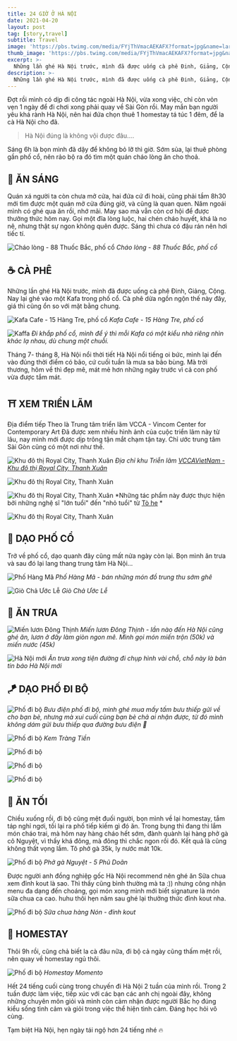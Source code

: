 ```yaml
---
title: 24 GIỜ Ở HÀ NỘI
date: 2021-04-20
layout: post
tag: [story,travel]
subtitle: Travel
image: 'https://pbs.twimg.com/media/FYjThVmacAEKAFX?format=jpg&name=large'
thumb_image: 'https://pbs.twimg.com/media/FYjThVmacAEKAFX?format=jpg&name=large'
excerpt: >-
  Những lần ghé Hà Nội trước, mình đã được uống cà phê Đinh, Giảng, Cộng. Nay lại ghé vào một Kafa trong phố cổ.
description: >-
  Những lần ghé Hà Nội trước, mình đã được uống cà phê Đinh, Giảng, Cộng. Nay lại ghé vào một Kafa trong phố cổ.
---
```



Đợt rồi mình có dịp đi công tác ngoài Hà Nội, vừa xong việc, chỉ còn vỏn vẹn 1 ngày để đi chơi xong phải quay về Sài Gòn rồi. May mắn bạn người yêu khá rành Hà Nội, nên hai đứa chọn thuê 1 homestay tá túc 1 đêm, để la cà Hà Nội cho đã. 

> Hà Nội đúng là không vội được đâu....

Sáng 6h là bọn mình đã dậy để không bỏ lỡ thì giờ. Sớm sủa, lại thuê phòng gần phố cổ, nên rảo bộ ra đó tìm một quán cháo lòng ăn cho thoả. 

## 🍲 ĂN SÁNG

Quán xá người ta còn chưa mở cửa, hai đứa cứ đi hoài, cũng phải tầm 8h30 mới tìm được một quán mở cửa đúng giờ, và cũng là quan quen. Năm ngoái mình có ghé qua ăn rồi, nhớ mãi. May sao mà vẫn còn cơ hội để được thưởng thức hôm nay. 
Gọi một đĩa lòng luộc, hai chén cháo huyết, khá là no nê, nhưng thật sự ngon không quên được. Sáng thì chưa có đậu rán nên hơi tiếc tí.

![Cháo lòng - 88 Thuốc Bắc, phố cổ](https://pbs.twimg.com/media/FYjTCaRaUAAVWgq?format=jpg&name=medium)
*Cháo lòng - 88 Thuốc Bắc, phố cổ*


## ☕️ CÀ PHÊ

Những lần ghé Hà Nội trước, mình đã được uống cà phê Đinh, Giảng, Cộng. Nay lại ghé vào một Kafa trong phố cổ. 
Cà phê dừa ngồn ngộn thế này đây, giá thì cũng ổn so với mặt bằng chung.

![Kafa Cafe - 15 Hàng Tre, phố cổ](https://pbs.twimg.com/media/FYjTCagacAA35hP?format=jpg&name=medium)
*Kafa Cafe - 15 Hàng Tre, phố cổ*

![Kaffa](https://pbs.twimg.com/media/FYjTCaVakAA905K?format=jpg&name=large)
*Đi khắp phố cổ, mình để ý thì mỗi Kafa có một kiểu nhà riêng nhìn khác lạ nhau, dù chung một chuỗi.*


Tháng 7- tháng 8, Hà Nội nổi thời tiết Hà Nội nổi tiếng oi bức, mình lại đến vào đúng thời điểm có bão, cứ cuối tuần là mưa sa bão bùng. Mà trời thương, hôm về thì đẹp mê, mát mẻ hơn những ngày trước vì cả con phố vừa được tắm mát. 

## ⛩ XEM TRIỂN LÃM

Địa điểm tiếp Theo là Trung tâm triển lãm VCCA - Vincom Center for Contemporary Art
Đã được xem nhiều hình ảnh của cuộc triển lãm này từ lâu, nay mình mới được dịp trông tận mắt chạm tận tay. Chỉ ước trung tâm Sài Gòn cũng có một nơi như thế. 

![Khu đô thị Royal City, Thanh Xuân](https://pbs.twimg.com/media/FYjTREEaMAE1xTT?format=jpg&name=large)
*Địa chỉ khu Triễn lãm [VCCAVietNam - Khu đô thị Royal City, Thanh Xuân](http://vccavietnam.com/trien-lam-quothanh-tinh-nhuaquot)*

![Khu đô thị Royal City, Thanh Xuân](https://pbs.twimg.com/media/FYjTREGaQAEhDjj?format=jpg&name=large)

![Khu đô thị Royal City, Thanh Xuân](https://pbs.twimg.com/media/FYjTREGaQAARnVp?format=jpg&name=large)
*Những tác phẩm này được thực hiện bởi những nghệ sĩ "lớn tuổi" đến "nhỏ tuổi" từ [Tò he](https://www.facebook.com/toheplay/?eid=ARDapbgm7tJ4NDgrjicQMpTDROsS8Uk_LZunTr8I9atPR88j7tqhG2vKKW1XvhUMbwdmytKPKuyUOb1B&timeline_context_item_type=intro_card_work&timeline_context_item_source=100001296278041&fref=tag)
*

![Khu đô thị Royal City, Thanh Xuân](https://pbs.twimg.com/media/FYjTREFacAAZhDM?format=jpg&name=large)


## 🏮 DẠO PHỐ CỔ

Trở về phố cổ, dạo quanh đây cũng mất nửa ngày còn lại. Bọn mình ăn trưa và sau đó lại lang thang trung tâm Hà Nội...

![Phố Hàng Mã](https://pbs.twimg.com/media/FYjTWDYakAEqUaI?format=jpg&name=medium)
*Phố Hàng Mã - bán những món đồ trung thu sớm ghê*

![Giò Chả Ước Lễ](https://pbs.twimg.com/media/FYjTmiTaMAAW5gt?format=jpg&name=large)
*Giò Chả Ước Lễ*


## 🍱 ĂN TRƯA

![Miến lươn Đông Thịnh](https://pbs.twimg.com/media/FYjTWDZakAAN8ky?format=jpg&name=medium)
*Miến lươn Đông Thịnh - lần nào đến Hà Nội cũng ghé ăn, lươn ở đây làm giòn ngon mê. Mình gọi món miến trộn (50k) và miến nước (45k)*

![Hà Nội mới](https://pbs.twimg.com/media/FYjTWDbacAAToh-?format=jpg&name=medium)
*Ăn trưa xong tiện đường đi chụp hình vài chỗ, chỗ này là bản tin báo Hà Nội mới*


## 🪁 DẠO PHỐ ĐI BỘ

![Phố đi bộ](https://pbs.twimg.com/media/FYjTWDRagAAS4Sq?format=jpg&name=large)
*Bưu điện phố đi bộ, mình ghé mua mấy tấm bưu thiếp gửi về cho bạn bè, nhưng mà xui cuối cùng bạn bè chả ai nhận được, từ đó mình không dám gửi bưu thiếp qua đường bưu điện 🥲*


![Phố đi bộ](https://pbs.twimg.com/media/FYjTbM9aMAAl3NT?format=jpg&name=large)
*Kem Tràng Tiền*


![Phố đi bộ](https://pbs.twimg.com/media/FYjTbMzaIAAwTWa?format=jpg&name=large)


![Phố đi bộ](https://pbs.twimg.com/media/FYjTbMzaMAA1hhC?format=jpg&name=large)


![Phố đi bộ](https://pbs.twimg.com/media/FYjTbMyaUAATn_r?format=jpg&name=large)


## 🍛 ĂN TỐI

Chiều xuống rồi, đi bộ cũng mệt đuối người, bọn mình về lại homestay, tắm táp nghỉ ngơi, tối lại ra phố tiếp kiếm gì đó ăn. Trong bụng thì đang thì lắm món cháo trai, mà hôm nay hàng cháo hết sớm, đành quành lại hàng phở gà cô Nguyệt, vì thấy khá đông, mà đông thì chắc ngon rồi đó. Kết quả là cũng không thất vọng lắm. Tô phở gà 35k, ly nước mát 10k.

![Phố đi bộ](https://pbs.twimg.com/media/FYjThVfaQAA8517?format=jpg&name=large)
*Phở gà Nguyệt - 5 Phũ Doãn*


Được người anh đồng nghiệp gốc Hà Nội recommend nên ghé ăn Sữa chua xem đỉnh kout là sao.
Thì thấy cũng bình thường mà ta :)) nhưng công nhận menu đa dạng đến choáng, gọi món xong mình mới biết signature là món sữa chua ca cao. huhu thôi hẹn năm sau ghé lại thưởng thức đỉnh kout nha.

![Phố đi bộ](https://pbs.twimg.com/media/FYjThVnacAAk_YO?format=jpg&name=large)
*Sữa chua hàng Nón - đỉnh kout*


## 🛁 HOMESTAY

Thôi 9h rồi, cũng chả biết la cà đâu nữa, đi bộ cả ngày cũng thấm mệt rồi, nên quay về homestay ngủ thôi.

![Phố đi bộ](https://pbs.twimg.com/media/FYjTmiSagAI0AQ8?format=jpg&name=large)
*Homestay Momento*


Hết 24 tiếng cuối cùng trong chuyến đi Hà Nội 2 tuần của mình rồi. 
Trong 2 tuần được làm việc, tiếp xúc với các bạn các anh chị ngoài đây, không những chuyên môn giỏi và mình còn cảm nhận được người Bắc họ đúng kiểu sống tình cảm và giỏi trong việc thể hiện tình cảm. Đáng học hỏi vô cùng.

Tạm biệt Hà Nội, hẹn ngày tái ngộ hơn 24 tiếng nhé 🔥


